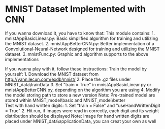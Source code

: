 # MNIST Dataset Implemented with CNN 
If you wanna download it, you have to know that:
    This module contains:
        1. mnistAppBasicLinear.py: 
            Basic simplified algorithm for training and utilizing the MNIST dataset.
        2. mnistAppBetterCNN.py: 
            Better implementation of a Convolutional-Neural-Network designed for training and utilizing the MNIST dataset.
        3. mnistFunc.py:
            Graphic and algorithm supports to the above implementations

If you wanna play with it, follow these instructions:
    Train the model by yourself:
        1. Download the MNIST dataset from http://yann.lecun.com/exdb/mnist/
        2. Place the .gz files under MNIST_data\trainData
        3. Set "train = True" in mnistAppBasicLinear.py or mnistAppBetterCNN.py, depending on the algorithm you are using
        4. Modify the model storing path to store a new version
        Note: Pre-trained model are stored within MNIST_model\basic and MNIST_model\better        
    Test with hand written digits:
        1. Set "train = False" and "useHandWrittenDigit = True"
        2. Hit run, if images were read in correctly, each digit and its weight distribution should be displayed
        Note: Image for hand written digits are placed under MNIST_data\applicationData, you can creat your own as well
        
